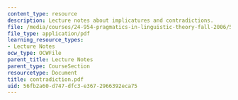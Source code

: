 ```yaml
---
content_type: resource
description: Lecture notes about implicatures and contradictions.
file: /media/courses/24-954-pragmatics-in-linguistic-theory-fall-2006/56fb2a60d747dfc3e3672966392eca75_contradiction.pdf
file_type: application/pdf
learning_resource_types:
- Lecture Notes
ocw_type: OCWFile
parent_title: Lecture Notes
parent_type: CourseSection
resourcetype: Document
title: contradiction.pdf
uid: 56fb2a60-d747-dfc3-e367-2966392eca75
---
```

